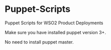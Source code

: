 Puppet-Scripts
==============

Puppet Scripts for WSO2 Product Deployments

Make sure you have installed puppet version 3+. 

No need to install puppet master.
